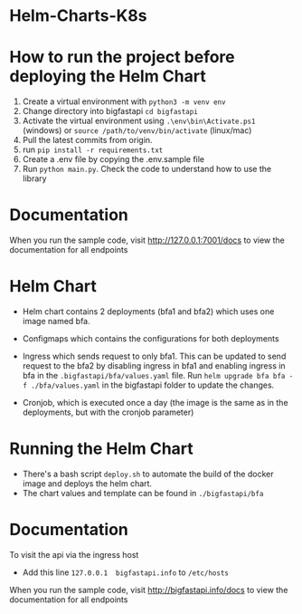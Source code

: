 # Helm-Charts-K8s


# How to run the project before deploying the Helm Chart 

1. Create a virtual environment with `python3 -m venv env`
2. Change directory into bigfastapi `cd bigfastapi`
3. Activate the virtual environment using `.\env\bin\Activate.ps1` (windows) or `source /path/to/venv/bin/activate` (linux/mac)
4. Pull the latest commits from origin.
5. run `pip install -r requirements.txt`
6. Create a .env file by copying the .env.sample file
7. Run `python main.py`. Check the code to understand how to use the library


# Documentation

When you run the sample code, visit http://127.0.0.1:7001/docs to view the documentation for all endpoints

# Helm Chart

- Helm chart contains 2 deployments (bfa1 and bfa2) which uses one image named bfa.

- Configmaps which contains the configurations for both deployments

- Ingress which sends request to only bfa1. This can be updated to send request to the bfa2 by disabling ingress in bfa1 and enabling ingress in bfa in the `.bigfastapi/bfa/values.yaml` file. Run `helm upgrade bfa bfa -f ./bfa/values.yaml` in the bigfastapi folder to update the changes.

- Cronjob, which is executed once a day (the image is the same as in the deployments, but with the cronjob parameter)

# Running the Helm Chart

- There's a bash script `deploy.sh` to automate the build of the docker image and deploys the helm chart.
- The chart values and template can be found in `./bigfastapi/bfa`


# Documentation
To visit the api via the ingress host

- Add this line  `127.0.0.1  bigfastapi.info` to `/etc/hosts`

When you run the sample code, visit http://bigfastapi.info/docs to view the documentation for all endpoints
